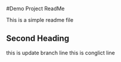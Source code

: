 #Demo Project ReadMe

This is a simple readme file

## Second Heading

this is update branch line
this is conglict line

